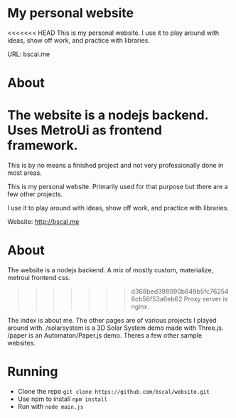 # My personal website

<<<<<<< HEAD
This is my personal website. I use it to play around with ideas, show off work, and practice with libraries.

URL: bscal.me

# About

The website is a nodejs backend. Uses MetroUi as frontend framework.
=======
This is by no means a finished project and not very professionally done in most areas.

This is my personal website. Primarily used for that purpose but there are a few other projects.

I use it to play around with ideas, show off work, and practice with libraries.

Website: http://bscal.me

# About

The website is a nodejs backend. A mix of mostly custom, materialize, metroui frontend css.
>>>>>>> d368bed398090b849b5fc762548cb56f53a6eb62
Proxy server is nginx.

The index is about me. The other pages are of various projects I played around with. /solarsystem is a 3D Solar System demo made with Three.js. /paper is an Automaton/Paper.js demo. Theres a few other sample websites.

# Running
* Clone the repo `git clone https://github.com/bscal/website.git`
* Use npm to install `npm install`
* Run with `node main.js`